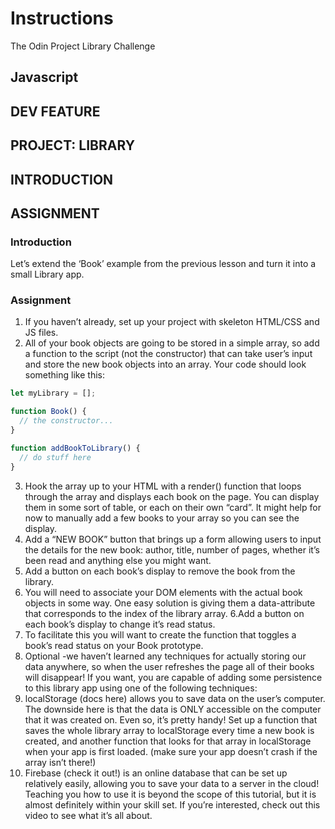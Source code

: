 # Instructions
The Odin Project Library Challenge
## Javascript
## DEV FEATURE
## PROJECT: LIBRARY
## INTRODUCTION
## ASSIGNMENT
### Introduction
Let’s extend the ‘Book’ example from the previous lesson and turn it into a small Library app.

### Assignment
1. If you haven’t already, set up your project with skeleton HTML/CSS and JS files.
2. All of your book objects are going to be stored in a simple array, so add a function to the script (not the constructor) that can take user’s input and store the new book objects into an array. Your code should look something like this:
```javascript
let myLibrary = [];

function Book() {
  // the constructor...
}

function addBookToLibrary() {
  // do stuff here
}
```
3. Hook the array up to your HTML with a render() function that loops through the array and displays each book on the page. You can display them in some sort of table, or each on their own “card”. It might help for now to manually add a few books to your array so you can see the display.
4. Add a “NEW BOOK” button that brings up a form allowing users to input the details for the new book: author, title, number of pages, whether it’s been read and anything else you might want.
5. Add a button on each book’s display to remove the book from the library.
1. You will need to associate your DOM elements with the actual book objects in some way. One easy solution is giving them a data-attribute that corresponds to the index of the library array.
6.Add a button on each book’s display to change it’s read status.
1. To facilitate this you will want to create the function that toggles a book’s read status on your Book prototype.
7. Optional -we haven’t learned any techniques for actually storing our data anywhere, so when the user refreshes the page all of their books will disappear! If you want, you are capable of adding some persistence to this library app using one of the following techniques:
1. localStorage (docs here) allows you to save data on the user’s computer. The downside here is that the data is ONLY accessible on the computer that it was created on. Even so, it’s pretty handy! Set up a function that saves the whole library array to localStorage every time a new book is created, and another function that looks for that array in localStorage when your app is first loaded. (make sure your app doesn’t crash if the array isn’t there!)
2. Firebase (check it out!) is an online database that can be set up relatively easily, allowing you to save your data to a server in the cloud! Teaching you how to use it is beyond the scope of this tutorial, but it is almost definitely within your skill set. If you’re interested, check out this video to see what it’s all about.
